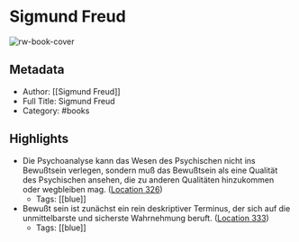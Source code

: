 # Sigmund Freud

![rw-book-cover](https://m.media-amazon.com/images/I/81CAWSgd8vL._SY160.jpg)

## Metadata
- Author: [[Sigmund Freud]]
- Full Title: Sigmund Freud
- Category: #books

## Highlights
- Die Psychoanalyse kann das Wesen des Psychischen nicht ins Bewußtsein verlegen, sondern muß das Bewußtsein als eine Qualität des Psychischen ansehen, die zu anderen Qualitäten hinzukommen oder wegbleiben mag. ([Location 326](https://readwise.io/to_kindle?action=open&asin=B018GX1WZY&location=326))
    - Tags: [[blue]] 
- Bewußt sein ist zunächst ein rein deskriptiver Terminus, der sich auf die unmittelbarste und sicherste Wahrnehmung beruft. ([Location 333](https://readwise.io/to_kindle?action=open&asin=B018GX1WZY&location=333))
    - Tags: [[blue]] 
